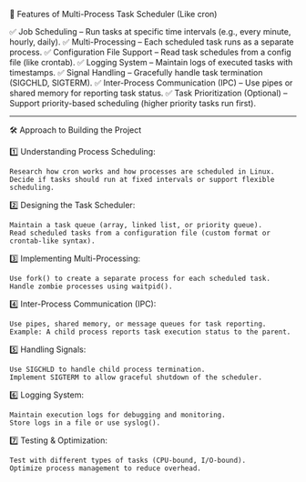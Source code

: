📌 Features of Multi-Process Task Scheduler (Like cron)

✅ Job Scheduling – Run tasks at specific time intervals (e.g., every minute, hourly, daily).
✅ Multi-Processing – Each scheduled task runs as a separate process.
✅ Configuration File Support – Read task schedules from a config file (like crontab).
✅ Logging System – Maintain logs of executed tasks with timestamps.
✅ Signal Handling – Gracefully handle task termination (SIGCHLD, SIGTERM).
✅ Inter-Process Communication (IPC) – Use pipes or shared memory for reporting task status.
✅ Task Prioritization (Optional) – Support priority-based scheduling (higher priority tasks run first).

----

🛠️ Approach to Building the Project

1️⃣ Understanding Process Scheduling:

    Research how cron works and how processes are scheduled in Linux.
    Decide if tasks should run at fixed intervals or support flexible scheduling.

2️⃣ Designing the Task Scheduler:

    Maintain a task queue (array, linked list, or priority queue).
    Read scheduled tasks from a configuration file (custom format or crontab-like syntax).

3️⃣ Implementing Multi-Processing:

    Use fork() to create a separate process for each scheduled task.
    Handle zombie processes using waitpid().

4️⃣ Inter-Process Communication (IPC):

    Use pipes, shared memory, or message queues for task reporting.
    Example: A child process reports task execution status to the parent.

5️⃣ Handling Signals:

    Use SIGCHLD to handle child process termination.
    Implement SIGTERM to allow graceful shutdown of the scheduler.

6️⃣ Logging System:

    Maintain execution logs for debugging and monitoring.
    Store logs in a file or use syslog().

7️⃣ Testing & Optimization:

    Test with different types of tasks (CPU-bound, I/O-bound).
    Optimize process management to reduce overhead.
